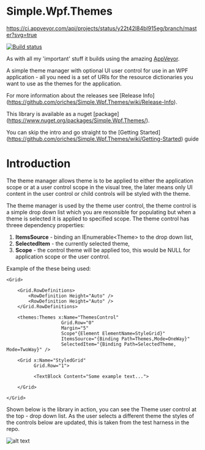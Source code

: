 Simple.Wpf.Themes
=================

https://ci.appveyor.com/api/projects/status/y22t42l84bl915eg/branch/master?svg=true

[![Build status](https://ci.appveyor.com/api/projects/status/y22t42l84bl915eg/branch/master?svg=true)](https://ci.appveyor.com/project/oriches/simple-wpf-themes)

As with all my 'important' stuff it builds using the amazing [AppVeyor](https://ci.appveyor.com/project/oriches/simple-wpf-themes).


A simple theme manager with optional UI user control for use in an WPF application - all you need is a set of URIs for the resource dictionaries you want to use as the themes for the application.

For more information about the releases see [Release Info] (https://github.com/oriches/Simple.Wpf.Themes/wiki/Release-Info).

This library is available as a nuget [package] (https://www.nuget.org/packages/Simple.Wpf.Themes/).

You can skip the intro and go straight to the [Getting Started] (https://github.com/oriches/Simple.Wpf.Themes/wiki/Getting-Started) guide

# Introduction

The theme manager allows theme is to be applied to either the application scope or at a user control scope in the visual tree, the later means only UI content in the user control or child controls will be styled with the theme.

The theme manager is used by the theme user control, the theme control is a simple drop down list which you are resonsible for populating but when a theme is selected it is applied to specified scope. The theme control has threee dependency properties:

1. **ItemsSource** - binding an IEnumerable&lt;Theme&gt; to the drop down list,
2. **SelectedItem** - the currently selected theme,
3. **Scope** - the control theme will be applied too, this would be NULL for application scope or the user control.

Example of the these being used:

```XAML
<Grid>

    <Grid.RowDefinitions>
        <RowDefinition Height="Auto" />
        <RowDefinition Height="Auto" />
    </Grid.RowDefinitions>

    <themes:Themes x:Name="ThemesControl"
                    Grid.Row="0"
                    Margin="5"
                    Scope"{Element ElementName=StyleGrid}"
                    ItemsSource="{Binding Path=Themes,Mode=OneWay}" 
                    SelectedItem="{Binding Path=SelectedTheme, Mode=TwoWay}" />
                    
    <Grid x:Name="StyledGrid"
    	  Grid.Row="1">
    	  
    	  <TextBlock Content="Some example text...">
    	  
    </Grid>

</Grid>
```

Shown below is the library in action, you can see the Theme user control at the top - drop down list. As the user selects a different theme the styles of the controls below are updated, this is taken from the test harness in the repo.

![alt text](https://raw.github.com/oriches/Simple.Wpf.Themes/master/Readme%20Images/test%20harness.png "Screen shots of theme test harness")
